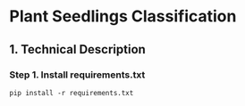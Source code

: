 # Plant Seedlings Classification

## 1. Technical Description
### **Step 1.** Install requirements.txt
```
pip install -r requirements.txt
```

